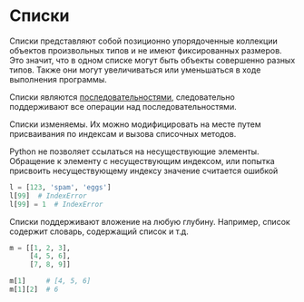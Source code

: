 # Списки

Списки представляют собой позиционно упорядоченные коллекции объектов произвольных типов и не имеют фиксированных размеров. Это значит, что в одном списке могут быть объекты совершенно разных типов. Также они могут увеличиваться или уменьшаться в ходе выполнения программы.

Списки являются [последовательностями](../SEQUENCES.md), следовательно поддерживают все операции над последовательностями.

Списки изменяемы. Их можно модифицировать на месте путем присваивания по индексам и вызова списочных методов.

Python не позволяет ссылаться на несуществующие элементы. Обращение к элементу с несуществующим индексом, или попытка присвоить несуществующему индексу значение считается ошибкой

```python
l = [123, 'spam', 'eggs']
l[99]  # IndexError
l[99] = 1  # IndexError
```

Списки поддерживают вложение на любую глубину. Например, список содержит словарь, содержащий список и т.д.

```python
m = [[1, 2, 3],
     [4, 5, 6],
     [7, 8, 9]]

m[1]     # [4, 5, 6]
m[1][2]  # 6
```
